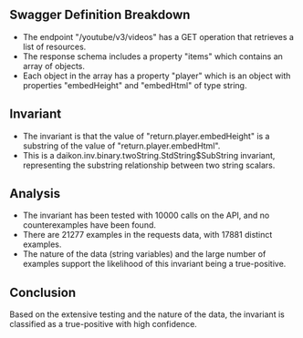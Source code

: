 ## Swagger Definition Breakdown
- The endpoint "/youtube/v3/videos" has a GET operation that retrieves a list of resources.
- The response schema includes a property "items" which contains an array of objects.
- Each object in the array has a property "player" which is an object with properties "embedHeight" and "embedHtml" of type string.

## Invariant
- The invariant is that the value of "return.player.embedHeight" is a substring of the value of "return.player.embedHtml".
- This is a daikon.inv.binary.twoString.StdString$SubString invariant, representing the substring relationship between two string scalars.

## Analysis
- The invariant has been tested with 10000 calls on the API, and no counterexamples have been found.
- There are 21277 examples in the requests data, with 17881 distinct examples.
- The nature of the data (string variables) and the large number of examples support the likelihood of this invariant being a true-positive.

## Conclusion
Based on the extensive testing and the nature of the data, the invariant is classified as a true-positive with high confidence.
